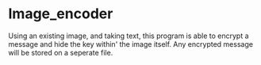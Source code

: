 # Image_encoder
Using an existing image, and taking text, this program is able to encrypt a message and hide the key within' the image itself. Any encrypted message will be stored on a seperate file.
